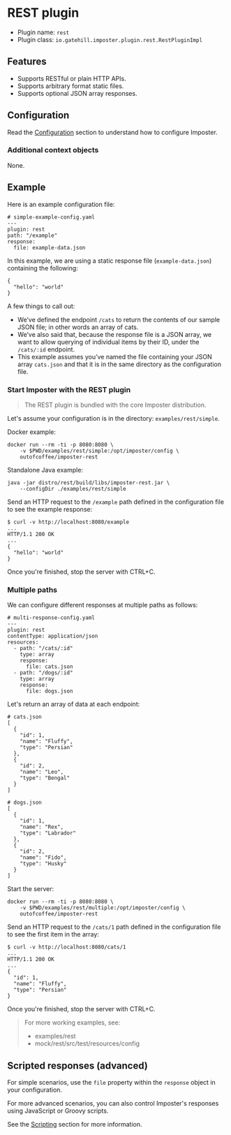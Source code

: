 # REST plugin

* Plugin name: `rest`
* Plugin class: `io.gatehill.imposter.plugin.rest.RestPluginImpl`

## Features

* Supports RESTful or plain HTTP APIs.
* Supports arbitrary format static files.
* Supports optional JSON array responses.

## Configuration

Read the [Configuration](configuration.md) section to understand how to configure Imposter.

### Additional context objects

None.

## Example

Here is an example configuration file:

    # simple-example-config.yaml
    ---
    plugin: rest
    path: "/example"
    response:
      file: example-data.json

In this example, we are using a static response file (`example-data.json`) containing the following:

    {
      "hello": "world"
    }

A few things to call out:

* We’ve defined the endpoint `/cats` to return the contents of our sample JSON file; in other words an array of cats.
* We’ve also said that, because the response file is a JSON array, we want to allow querying of individual items by their ID, under the `/cats/:id` endpoint.
* This example assumes you’ve named the file containing your JSON array `cats.json` and that it is in the same directory as the configuration file.

### Start Imposter with the REST plugin

> The REST plugin is bundled with the core Imposter distribution.

Let's assume your configuration is in the directory: `examples/rest/simple`.

Docker example:

    docker run --rm -ti -p 8080:8080 \
        -v $PWD/examples/rest/simple:/opt/imposter/config \
        outofcoffee/imposter-rest

Standalone Java example:

    java -jar distro/rest/build/libs/imposter-rest.jar \
        --configDir ./examples/rest/simple

Send an HTTP request to the `/example` path defined in the configuration file to see the example response:

    $ curl -v http://localhost:8080/example
    ...
    HTTP/1.1 200 OK
    ...
    {
      "hello": "world"
    }

Once you're finished, stop the server with CTRL+C.

### Multiple paths

We can configure different responses at multiple paths as follows:

    # multi-response-config.yaml
    ---
    plugin: rest
    contentType: application/json
    resources:
      - path: "/cats/:id"
        type: array
        response:
          file: cats.json
      - path: "/dogs/:id"
        type: array
        response:
          file: dogs.json

Let's return an array of data at each endpoint:

    # cats.json
    [
      {
        "id": 1,
        "name": "Fluffy",
        "type": "Persian"
      },
      {
        "id": 2,
        "name": "Leo",
        "type": "Bengal"
      }
    ]

    # dogs.json
    [
      {
        "id": 1,
        "name": "Rex",
        "type": "Labrador"
      },
      {
        "id": 2,
        "name": "Fido",
        "type": "Husky"
      }
    ]

Start the server:

    docker run --rm -ti -p 8080:8080 \
        -v $PWD/examples/rest/multiple:/opt/imposter/config \
        outofcoffee/imposter-rest

Send an HTTP request to the `/cats/1` path defined in the configuration file to see the first item in the array:

    $ curl -v http://localhost:8080/cats/1
    ...
    HTTP/1.1 200 OK
    ...
    {
      "id": 1,
      "name": "Fluffy",
      "type": "Persian"
    }

Once you're finished, stop the server with CTRL+C.

> For more working examples, see:
>
> * examples/rest
> * mock/rest/src/test/resources/config

## Scripted responses (advanced)

For simple scenarios, use the `file` property within the `response` object in your configuration.

For more advanced scenarios, you can also control Imposter's responses using JavaScript or Groovy scripts.

See the [Scripting](scripting.md) section for more information.
